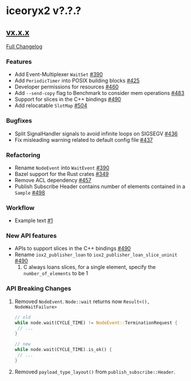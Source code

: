 # iceoryx2 v?.?.?

## [vx.x.x](https://github.com/eclipse-iceoryx/iceoryx2/tree/vx.x.x)

[Full Changelog](https://github.com/eclipse-iceoryx/iceoryx2/compare/vx.x.x...vx.x.x)

### Features

<!--
    NOTE: Add new entries sorted by issue number to minimize the possibility of
    conflicts when merging.
-->

* Add Event-Multiplexer `WaitSet` [#390](https://github.com/eclipse-iceoryx/iceoryx2/issues/390)
* Add `PeriodicTimer` into POSIX building blocks [#425](https://github.com/eclipse-iceoryx/iceoryx2/issues/425)
* Developer permissions for resources [#460](https://github.com/eclipse-iceoryx/iceoryx2/issues/460)
* Add `--send-copy` flag to Benchmark to consider mem operations [#483](https://github.com/eclipse-iceoryx/iceoryx2/issues/483)
* Support for slices in the C++ bindings [#490](https://github.com/eclipse-iceoryx/iceoryx2/issues/490)
* Add relocatable `SlotMap` [#504](https://github.com/eclipse-iceoryx/iceoryx2/issues/504)

### Bugfixes

<!--
    NOTE: Add new entries sorted by issue number to minimize the possibility of
    conflicts when merging.
-->

* Split SignalHandler signals to avoid infinite loops on SIGSEGV
  [#436](https://github.com/eclipse-iceoryx/iceoryx2/issues/436)
* Fix misleading warning related to default config file
  [#437](https://github.com/eclipse-iceoryx/iceoryx2/issues/437)

### Refactoring

<!--
    NOTE: Add new entries sorted by issue number to minimize the possibility of
    conflicts when merging.
-->

* Rename `NodeEvent` into `WaitEvent` [#390](https://github.com/eclipse-iceoryx/iceoryx2/issues/390)
* Bazel support for the Rust crates [#349](https://github.com/eclipse-iceoryx/iceoryx2/issues/349)
* Remove ACL dependency [#457](https://github.com/eclipse-iceoryx/iceoryx2/issues/457)
* Publish Subscribe Header contains number of elements contained in a `Sample` [#498](https://github.com/eclipse-iceoryx/iceoryx2/issues/498)

### Workflow

<!--
    NOTE: Add new entries sorted by issue number to minimize the possibility of
    conflicts when merging.
-->

* Example text [#1](https://github.com/eclipse-iceoryx/iceoryx2/issues/1)

### New API features

<!--
    NOTE: Add new entries sorted by issue number to minimize the possibility of
    conflicts when merging.
-->

* APIs to support slices in the C++ bindings [#490](https://github.com/eclipse-iceoryx/iceoryx2/issues/490)
* Rename `iox2_publisher_loan` to `iox2_publisher_loan_slice_uninit` [#490](https://github.com/eclipse-iceoryx/iceoryx2/issues/490)
    1. C always loans slices, for a single element, specify the
       `number_of_elements` to be 1

### API Breaking Changes

1. Removed `NodeEvent`. `Node::wait` returns now `Result<(), NodeWaitFailure>`

   ```rust
   // old
   while node.wait(CYCLE_TIME) != NodeEvent::TerminationRequest {
    // ...
   }

   // new
   while node.wait(CYCLE_TIME).is_ok() {
    // ...
   }
   ```

2. Removed `payload_type_layout()` from `publish_subscribe::Header`.
